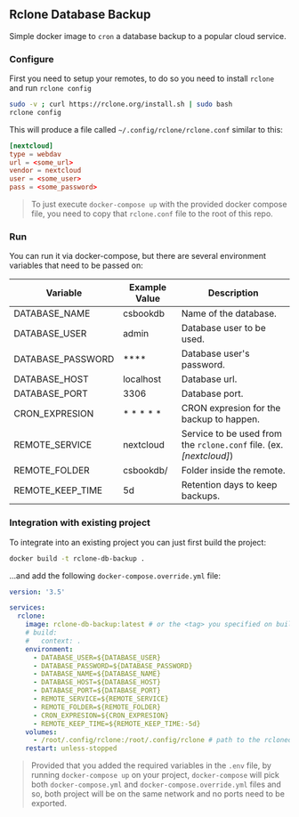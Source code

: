 ## Rclone Database Backup
Simple docker image to `cron` a database backup to a popular cloud service.

### Configure
First you need to setup your remotes, to do so you need to install `rclone` and run `rclone config`

```bash
sudo -v ; curl https://rclone.org/install.sh | sudo bash
rclone config
```

This will produce a file called `~/.config/rclone/rclone.conf` similar to this:

```conf
[nextcloud]
type = webdav
url = <some_url>
vendor = nextcloud
user = <some_user>
pass = <some_password>
```
> To just execute `docker-compose up` with the provided docker compose file, you need to copy that `rclone.conf` file to the root of this repo.

### Run
You can run it via docker-compose, but there are several environment variables that need to be passed on:

| Variable | Example Value | Description |
|--------- | ------------- | ----------- |
| DATABASE_NAME | csbookdb | Name of the database. |
| DATABASE_USER | admin | Database user to be used. |
| DATABASE_PASSWORD | **** | Database user's password. |
| DATABASE_HOST | localhost | Database url. |
| DATABASE_PORT | 3306 | Database port. |
| CRON_EXPRESION | * * * * * | CRON expresion for the backup to happen. |
| REMOTE_SERVICE | nextcloud | Service to be used from the `rclone.conf` file. (ex. _[nextcloud]_) |
| REMOTE_FOLDER | csbookdb/ | Folder inside the remote. |
| REMOTE_KEEP_TIME | 5d | Retention days to keep backups. |

### Integration with existing project
To integrate into an existing project you can just first build the project:
```bash
docker build -t rclone-db-backup .
```
...and add the following `docker-compose.override.yml` file:
```yaml
version: '3.5'

services:
  rclone:
    image: rclone-db-backup:latest # or the <tag> you specified on build...
    # build:
    #   context: .
    environment:
      - DATABASE_USER=${DATABASE_USER}
      - DATABASE_PASSWORD=${DATABASE_PASSWORD}
      - DATABASE_NAME=${DATABASE_NAME}
      - DATABASE_HOST=${DATABASE_HOST}
      - DATABASE_PORT=${DATABASE_PORT}
      - REMOTE_SERVICE=${REMOTE_SERVICE}
      - REMOTE_FOLDER=${REMOTE_FOLDER}
      - CRON_EXPRESION=${CRON_EXPRESION}
      - REMOTE_KEEP_TIME=${REMOTE_KEEP_TIME:-5d}
    volumes:
      - /root/.config/rclone:/root/.config/rclone # path to the rcloned file
    restart: unless-stopped
```

> Provided that you added the required variables in the `.env` file, by running `docker-compose up` on your project, `docker-compose` will pick both `docker-compose.yml` and `docker-compose.override.yml` files and so, both project will be on the same network and no ports need to be exported.
